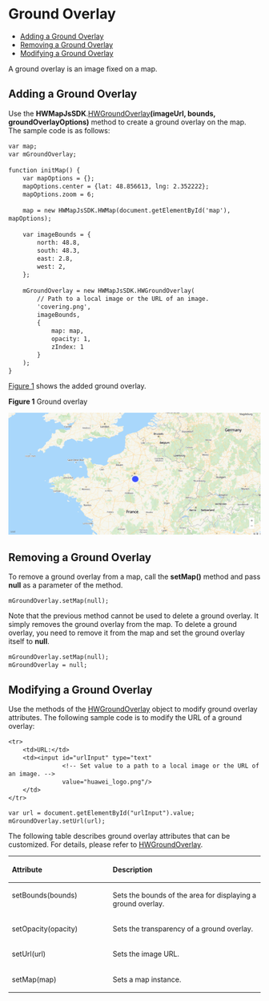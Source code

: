 # Ground Overlay<a name="EN-US_TOPIC_0000001099163556"></a>

-   [Adding a Ground Overlay](#section8130729132917)
-   [Removing a Ground Overlay](#section8879241103017)
-   [Modifying a Ground Overlay](#section173661808318)

A ground overlay is an image fixed on a map.

## Adding a Ground Overlay<a name="section8130729132917"></a>

Use the  **HWMapJsSDK**.[HWGroundOverlay](en-us_topic_0000001099003518.md)**\(imageUrl, bounds, groundOverlayOptions\)**  method to create a ground overlay on the map. The sample code is as follows:

```
var map;
var mGroundOverlay;

function initMap() {
    var mapOptions = {};
    mapOptions.center = {lat: 48.856613, lng: 2.352222};
    mapOptions.zoom = 6;

    map = new HWMapJsSDK.HWMap(document.getElementById('map'), mapOptions);

    var imageBounds = {
        north: 48.8,
        south: 48.3,
        east: 2.8,
        west: 2,
    };

    mGroundOverlay = new HWMapJsSDK.HWGroundOverlay(
        // Path to a local image or the URL of an image.
        'covering.png',
        imageBounds,
        {
            map: map,
            opacity: 1,
            zIndex: 1
        }
    );
}
```

[Figure 1](#fig175861416172715)  shows the added ground overlay.

**Figure  1**  Ground overlay<a name="fig175861416172715"></a>  


![](figures/5-3覆盖物.png)

## Removing a Ground Overlay<a name="section8879241103017"></a>

To remove a ground overlay from a map, call the  **setMap\(\)**  method and pass  **null**  as a parameter of the method.

```
mGroundOverlay.setMap(null);
```

Note that the previous method cannot be used to delete a ground overlay. It simply removes the ground overlay from the map. To delete a ground overlay, you need to remove it from the map and set the ground overlay itself to  **null**.

```
mGroundOverlay.setMap(null);
mGroundOverlay = null;
```

## Modifying a Ground Overlay<a name="section173661808318"></a>

Use the methods of the  [HWGroundOverlay](en-us_topic_0000001099003518.md)  object to modify ground overlay attributes. The following sample code is to modify the URL of a ground overlay:

```
<tr>
    <td>URL:</td>
    <td><input id="urlInput" type="text"
               <!-- Set value to a path to a local image or the URL of an image. -->
               value="huawei_logo.png"/>
    </td>
</tr>
```

```
var url = document.getElementById("urlInput").value;
mGroundOverlay.setUrl(url);
```

The following table describes ground overlay attributes that can be customized. For details, please refer to  [HWGroundOverlay](en-us_topic_0000001099003518.md). 

<a name="table28525097"></a>
<table><thead align="left"><tr id="row20859864"><th class="cellrowborder" valign="top" width="40%" id="mcps1.1.3.1.1"><p id="p11927387"><a name="p11927387"></a><a name="p11927387"></a><strong id="b136606719159"><a name="b136606719159"></a><a name="b136606719159"></a>Attribute</strong></p>
</th>
<th class="cellrowborder" valign="top" width="60%" id="mcps1.1.3.1.2"><p id="p26594328"><a name="p26594328"></a><a name="p26594328"></a><strong id="b176811071156"><a name="b176811071156"></a><a name="b176811071156"></a>Description</strong></p>
</th>
</tr>
</thead>
<tbody><tr id="row38022363"><td class="cellrowborder" valign="top" width="40%" headers="mcps1.1.3.1.1 "><p id="p59912543"><a name="p59912543"></a><a name="p59912543"></a>setBounds(bounds)</p>
</td>
<td class="cellrowborder" valign="top" width="60%" headers="mcps1.1.3.1.2 "><p id="p21077808"><a name="p21077808"></a><a name="p21077808"></a>Sets the bounds of the area for displaying a ground overlay.</p>
</td>
</tr>
<tr id="row55482544"><td class="cellrowborder" valign="top" width="40%" headers="mcps1.1.3.1.1 "><p id="p64901086"><a name="p64901086"></a><a name="p64901086"></a>setOpacity(opacity)</p>
</td>
<td class="cellrowborder" valign="top" width="60%" headers="mcps1.1.3.1.2 "><p id="p22496653"><a name="p22496653"></a><a name="p22496653"></a>Sets the transparency of a ground overlay.</p>
</td>
</tr>
<tr id="row1143293"><td class="cellrowborder" valign="top" width="40%" headers="mcps1.1.3.1.1 "><p id="p25497871"><a name="p25497871"></a><a name="p25497871"></a>setUrl(url)</p>
</td>
<td class="cellrowborder" valign="top" width="60%" headers="mcps1.1.3.1.2 "><p id="p52061686"><a name="p52061686"></a><a name="p52061686"></a>Sets the image URL.</p>
</td>
</tr>
<tr id="row65901997"><td class="cellrowborder" valign="top" width="40%" headers="mcps1.1.3.1.1 "><p id="p36461550"><a name="p36461550"></a><a name="p36461550"></a>setMap(map)</p>
</td>
<td class="cellrowborder" valign="top" width="60%" headers="mcps1.1.3.1.2 "><p id="p595575"><a name="p595575"></a><a name="p595575"></a>Sets a map instance.</p>
</td>
</tr>
</tbody>
</table>

